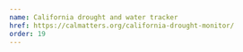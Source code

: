 ```yaml
---
name: California drought and water tracker
href: https://calmatters.org/california-drought-monitor/
order: 19
---
```


<!--

first place 2022 CNPA award: https://cnpa.com/cja/2022-california-journalism-awards-digital-contest-winners

-->
